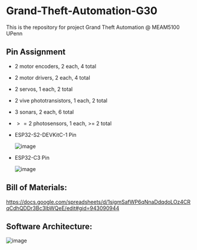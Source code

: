 # Grand-Theft-Automation-G30
This is the repository for project Grand Theft Automation @ MEAM5100 UPenn

## Pin Assignment

* 2 motor encoders, 2 each, 4 total
* 2 motor drivers, 2 each, 4 total
* 2 servos, 1 each, 2 total
* 2 vive phototransistors, 1 each, 2 total
* 3 sonars, 2 each, 6 total
* $>= 2$ photosensors, 1 each, >= 2 total

* ESP32-S2-DEVKitC-1 Pin

  ![image](https://github.com/jbwenjoy/Grand-Theft-Automation-G30/assets/71893666/e5a8267d-99a1-4b97-9393-273d4ebf12d3)

* ESP32-C3 Pin

  ![image](https://github.com/jbwenjoy/Grand-Theft-Automation-G30/assets/71893666/4479d169-6d51-4b19-a776-3f102247f42f)

## Bill of Materials:

  https://docs.google.com/spreadsheets/d/1sigmSafWP6qNnaDdqdoLOz4CRqCdhQDDr3Bc3lbWQeE/edit#gid=943090944

## Software Architecture:

  ![image](https://github.com/jbwenjoy/Grand-Theft-Automation-G30/assets/71893666/cf41ee0e-bd3c-4022-845d-8e9b1f287d1c)
